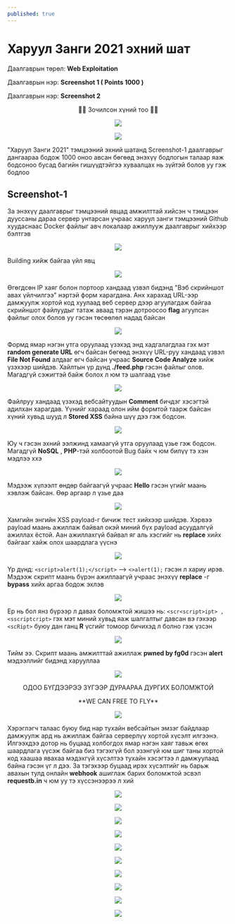 ```yaml
---
published: true
---
```

# Харуул Занги 2021 эхний шат

Даалгаврын төрөл: **Web Exploitation**

Даалгаврын нэр: **Screenshot 1 ( Points 1000 )**

Даалгаврын нэр: **Screenshot 2**

<p align="center">
🐱‍💻 Зочилсон хүний тоо 🐱‍💻 
</p>
<p align="center">
  <img src="https://profile-counter.glitch.me/{2021-11-21-Haruul-Zangi-2021-First-Round-Screenshot-1-2}/count.svg">
</p>

<p align="center">
  <img src="https://raw.githubusercontent.com/fg0d/fg0d.github.io/master/photos/hzz.png">
</p>

"Харуул Занги 2021" тэмцээний эхний шатанд Screenshot-1 даалгаврыг дангаараа бодож 1000 оноо авсан бөгөөд энэхүү бодлогын талаар яаж бодсоноо бусад багийн гишүүдтэйгээ хуваалцах нь зүйтэй болов уу гэж бодлоо

## Screenshot-1

За энэхүү даалгаврыг тэмцээний явцад амжилттай хийсэн ч тэмцээн дууссаны дараа сервер унтарсан учраас харуул занги тэмцээний Github хуудаснаас Docker файлыг авч локалаар ажиллууж даалгаврыг хийхээр бэлтгэв

<p align="center">
  <img src="https://raw.githubusercontent.com/fg0d/fg0d.github.io/master/photos/screenshot/docker-1.PNG">
</p>

Building хийж байгаа үйл явц

<p align="center">
  <img src="https://raw.githubusercontent.com/fg0d/fg0d.github.io/master/photos/screenshot/docker-2.PNG">
</p>

Өгөгдсөн IP хаяг болон портоор хандаад үзвэл бидэнд "Вэб скрийншот авах үйлчилгээ" нэртэй форм харагдана. Анх харахад URL-ээр дамжуулж хортой код хуулаад веб сервер дээр агуулагдаж байгаа скрийншот файлуудыг татаж аваад тэрэн дотроосоо **flag** агуулсан файлыг олох болов уу гэсэн төсөөлөл надад байсан  

<p align="center">
  <img src="https://raw.githubusercontent.com/fg0d/fg0d.github.io/master/photos/screenshot/screen.PNG">
</p>

Формд ямар нэгэн утга оруулаад үзэхэд энд хадгалагдлаа гэх мэт **random generate URL** өгч байсан бөгөөд энэхүү URL-руу хандаад үзвэл **File Not Found** алдааг өгч байсан учраас **Source Code Analyze** хийж үзэхээр шийдэв. Хайлтын үр дүнд **./feed.php** гэсэн файлыг олов. Магадгүй сэжигтэй байж болох л юм тэ шалгаад үзье

<p align="center">
  <img src="https://raw.githubusercontent.com/fg0d/fg0d.github.io/master/photos/screenshot/screen-2.PNG">
</p>

Файлруу хандаад үзэхэд вебсайтуудын **Comment** бичдэг хэсэгтэй адилхан харагдав. Үүнийг хараад олон ийм формтой таарж байсан хүний хувьд шууд л **Stored XSS** байна шүү дээ гэж бодсон.

<p align="center">
  <img src="https://raw.githubusercontent.com/fg0d/fg0d.github.io/master/photos/screenshot/screen-3.PNG">
</p>

Юу ч гэсэн эхний ээлжинд хамаагүй утга оруулаад үзье гэж бодсон. Магадгүй **NoSQL** , **PHP**-тэй холбоотой Bug байх ч юм билүү тэ хэн мэдлээ ххэ

<p align="center">
  <img src="https://raw.githubusercontent.com/fg0d/fg0d.github.io/master/photos/screenshot/screen-4.PNG">
</p>

Мэдээж хүлээлт өндөр байгаагүй учраас **Hello** гэсэн үгийг маань хэвлэж байсан. Өөр аргаар л үзье даа

<p align="center">
  <img src="https://raw.githubusercontent.com/fg0d/fg0d.github.io/master/photos/screenshot/screen-5.PNG">
</p>

Хамгийн энгийн XSS payload-г бичиж тест хийхээр шийдэв. Хэрвээ payload маань ажиллаж байвал окэй миний бүх payload асуудалгүй ажиллах ёстой. Аан ажиллахгүй байвал яг аль хэсгийг нь **replace** хийх байгааг хайж олох шаардлага үүснэ

<p align="center">
  <img src="https://raw.githubusercontent.com/fg0d/fg0d.github.io/master/photos/screenshot/screen-6.PNG">
</p>

Үр дүнд: `<script>alert(1);</script>` --> `<>alert(1);` гэсэн л хариу ирэв. Мэдээж скрипт маань бүрэн ажиллаагүй учраас энэхүү **replace** -г **bypass** хийх аргаа бодож эхлэв

<p align="center">
  <img src="https://raw.githubusercontent.com/fg0d/fg0d.github.io/master/photos/screenshot/screen-7.PNG">
</p>

Ер нь бол янз бүрээр л давах боломжтой жишээ нь: `<scr<script>ipt> , <sscriptcript>` гэх мэт миний хувьд яаж шалгалтыг давсан вэ гэхээр `<scRipt>` буюу дан ганц **R** үсгийг томоор бичихэд л болно гэж үзсэн

<p align="center">
  <img src="https://raw.githubusercontent.com/fg0d/fg0d.github.io/master/photos/screenshot/screen-8.PNG">
</p>

Тийм ээ. Скрипт маань амжилттай ажиллаж **pwned by fg0d** гэсэн **alert** мэдээллийг бидэнд харууллаа

<p align="center">
  <img src="https://raw.githubusercontent.com/fg0d/fg0d.github.io/master/photos/screenshot/screen-9.PNG">
</p>

<p align="center">
ОДОО БҮГДЭЭРЭЭ ЗҮГЭЭР ДУРААРАА ДУРГИХ БОЛОМЖТОЙ 
</p>

<p align="center">
**WE CAN FREE TO FLY**
</p>

<p align="center">
  <img src="https://raw.githubusercontent.com/fg0d/fg0d.github.io/master/photos/screenshot/dura.gif">
</p>

Хэрэглэгч талаас буюу бид нар тухайн вебсайтын эмзэг байдлаар дамжуулж ард нь ажиллаж байгаа серверлүү хортой хүсэлт илгээнэ. Илгээхдээ дотор нь буцаад холбогдох ямар нэгэн хаяг тавьж өгөх шаардлага үүсэж байгаа биз тэгэхгүй бол эзэнгүй юм шиг таны хортой код хаашаа явахаа мэдэхгүй хүсэлтээ тухайн хэсэгтээ л дамжуулаад байна гэсэн үг л дээ. За тэгэхээр буцаад ирэх хүсэлтийг нь барьж авахын тулд онлайн **webhook** ашиглаж барих боломжтой эсвэл **requestb.in** ч юм уу тэ хүссэнээрээ л хий

<p align="center">
  <img src="https://raw.githubusercontent.com/fg0d/fg0d.github.io/master/photos/screenshot/screen-10.PNG">
</p>



<p align="center">
  <img src="https://raw.githubusercontent.com/fg0d/fg0d.github.io/master/photos/screenshot/screen-11.PNG">
</p>



<p align="center">
  <img src="https://raw.githubusercontent.com/fg0d/fg0d.github.io/master/photos/screenshot/screen-12.PNG">
</p>



<p align="center">
  <img src="https://raw.githubusercontent.com/fg0d/fg0d.github.io/master/photos/screenshot/screen-13.PNG">
</p>



<p align="center">
  <img src="https://raw.githubusercontent.com/fg0d/fg0d.github.io/master/photos/screenshot/screen-14.PNG">
</p>



<p align="center">
  <img src="https://raw.githubusercontent.com/fg0d/fg0d.github.io/master/photos/screenshot/screen-15.PNG">
</p>



<p align="center">
  <img src="https://raw.githubusercontent.com/fg0d/fg0d.github.io/master/photos/screenshot/screen-16.PNG">
</p>



<p align="center">
  <img src="https://raw.githubusercontent.com/fg0d/fg0d.github.io/master/photos/screenshot/screen-17.PNG">
</p>



<p align="center">
  <img src="https://raw.githubusercontent.com/fg0d/fg0d.github.io/master/photos/screenshot/screen-18.PNG">
</p>



<p align="center">
  <img src="https://raw.githubusercontent.com/fg0d/fg0d.github.io/master/photos/screenshot/screen-19.PNG">
</p>